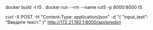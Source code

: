 docker build -t t5 .
docker run --rm --name rut5 -p 8000:8000 t5


curl -X POST -H "Content-Type: application/json" -d "{ \"input_text\": \"Введите текст.\" }" http://172.21.192.1:8000/api/predict



